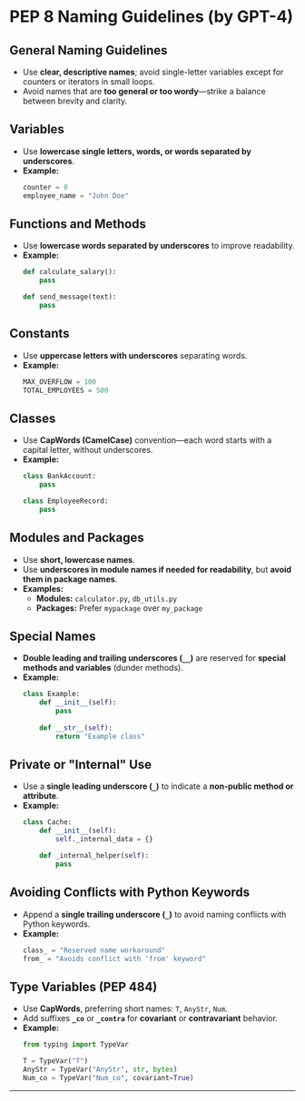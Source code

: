 # **PEP 8 Naming Guidelines** (by GPT-4)

## **General Naming Guidelines**
- Use **clear, descriptive names**; avoid single-letter variables except for counters or iterators in small loops.
- Avoid names that are **too general or too wordy**—strike a balance between brevity and clarity.

## **Variables**
- Use **lowercase single letters, words, or words separated by underscores**.
- **Example:**  
  ```python
  counter = 0
  employee_name = "John Doe"
  ```

## **Functions and Methods**
- Use **lowercase words separated by underscores** to improve readability.
- **Example:**  
  ```python
  def calculate_salary():
      pass

  def send_message(text):
      pass
  ```

## **Constants**
- Use **uppercase letters with underscores** separating words.
- **Example:**  
  ```python
  MAX_OVERFLOW = 100
  TOTAL_EMPLOYEES = 500
  ```

## **Classes**
- Use **CapWords (CamelCase)** convention—each word starts with a capital letter, without underscores.
- **Example:**  
  ```python
  class BankAccount:
      pass

  class EmployeeRecord:
      pass
  ```

## **Modules and Packages**
- Use **short, lowercase names**.  
- Use **underscores in module names if needed for readability**, but **avoid them in package names**.
- **Examples:**
  - **Modules:** `calculator.py`, `db_utils.py`
  - **Packages:** Prefer `mypackage` over `my_package`

## **Special Names**
- **Double leading and trailing underscores (`__`)** are reserved for **special methods and variables** (dunder methods).
- **Example:**  
  ```python
  class Example:
      def __init__(self):
          pass
      
      def __str__(self):
          return "Example class"
  ```

## **Private or "Internal" Use**
- Use a **single leading underscore (`_`)** to indicate a **non-public method or attribute**.
- **Example:**  
  ```python
  class Cache:
      def __init__(self):
          self._internal_data = {}

      def _internal_helper(self):
          pass
  ```

## **Avoiding Conflicts with Python Keywords**
- Append a **single trailing underscore (`_`)** to avoid naming conflicts with Python keywords.
- **Example:**  
  ```python
  class_ = "Reserved name workaround"
  from_ = "Avoids conflict with 'from' keyword"
  ```

## **Type Variables (PEP 484)**
- Use **CapWords**, preferring short names: `T`, `AnyStr`, `Num`.
- Add suffixes **`_co`** or **`_contra`** for **covariant** or **contravariant** behavior.
- **Example:**  
  ```python
  from typing import TypeVar

  T = TypeVar("T")
  AnyStr = TypeVar("AnyStr", str, bytes)
  Num_co = TypeVar("Num_co", covariant=True)
  ```

---